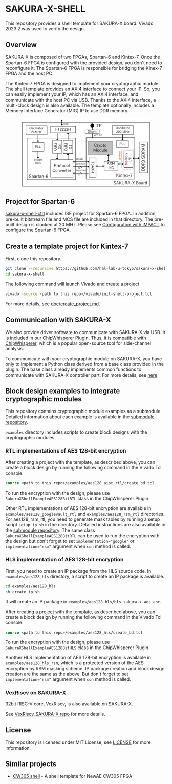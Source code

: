 # SAKURA-X-SHELL

This repository provides a shell template for SAKURA-X board.
Vivado 2023.2 was used to verify the design.

## Overview

SAKURA-X is composed of two FPGAs, Spartan-6 and Kintex-7.
Once the Spartan-6 FPGA is configured with the provided design,
you don't need to reconfigure it.
The Spartan-6 FPGA is responsible for bridging the Kinex-7 FPGA and the host PC.

The Kintex-7 FPGA is designed to implement your cryptographic module.
The shell template provides an AXI4 interface to connect your IP.
So, you can easily implement your IP, which has an AXI4 interface, and communicate with the host PC via USB.
Thanks to the AXI4 interface, a multi-clock design is also available.
The template optionally includes a Memory Interface Generator (MIG) IP to use DDR memory.

<img src="doc/images/overview.png" width="400"  style="display: block; margin: auto;" />

## Project for Spartan-6
[sakura-x-shell-ctrl](./sakura-x-shell-ctrl) includes ISE project for Spartan-6 FPGA.
In addition, pre-built bitstream file and MCS file are included in that directory.
The pre-built design is clocked at 20 MHz.
Please see [Configuration with iMPACT](./doc/config_with_impact.md) to configure the Spartan-6 FPGA.

## Create a template project for Kintex-7

First, clone this repository.
```bash
git clone --recursive https://github.com/hal-lab-u-tokyo/sakura-x-shell.git
cd sakura-x-shell
```

The following command will launch Vivado and create a project
```bash
vivado -source <path to this repo>/vivado/init-shell-project.tcl
```
For more details, see [doc/create_project.md](doc/create_project.md).

## Communication with SAKURA-X

We also provide driver software to communicate with SAKURA-X via USB.
It is included in our [ChipWhisperer Plugin](https://github.com/hal-lab-u-tokyo/chipwhisperer-enhanced-plugins).
Thus, it is compatible with [ChipWhisperer](https://github.com/newaetech/chipwhisperer), which is a popular open-source tool for side-channel analysis.

To communicate with your cryptographic module on SAKURA-X,
you have only to implement a Python class derived from a base class provided in the plugin.
The base class already implements common functions to communicate with SAKURA-X controller part.
For more details, see [here](https://github.com/hal-lab-u-tokyo/chipwhisperer-enhanced-plugins/blob/master/docs/hardware.md)

## Block design examples to integrate cryptographic modules

This repository contains cryptographic module examples as a submodule.
Detailed information about each example is available in the [submodule repository](https://github.com/hal-lab-u-tokyo/sca_design_repo).

`examples` directory includes scripts to create block designs with the cryptographic modules.

### RTL implementations of AES 128-bit encryption

After creating a project with the template, as described above, you can create a block design by running the following command in the Vivado Tcl console.
```tcl
source <path to this repo>/examples/aes128_aist_rtl/create_bd.tcl
```

To run the encryption with the design, please use `SakuraXShellExampleAES128BitRTL` class in the ChipWhisperer Plugin.

Other RTL implementations of AES 128-bit encryption are available in `examples/aes128_googlevault_rtl` and `examples/aes128_rsm_rtl` directories.
For aes128_rsm_rtl, you need to generate mask tables by running a setup script `setup_ip.sh` in the directory.
Detailed instructions are also available in the [submodule repository](https://github.com/hal-lab-u-tokyo/sca_design_repo).
The same class `SakuraXShellExampleAES128BitRTL` can be used to run the encryption with the design but don't forget to set `implementation="google"` or `implementation="rsm"` argument when `con` method is called.

### HLS implementation of AES 128-bit encryption

First, you need to create an IP package from the HLS source code.
In `examples/aes128_hls` directory, a script to create an IP package is available.

```bash
cd examples/aes128_hls
sh create_ip.sh
```
It will create an IP package in `examples/aes128_hls/hls_sakura-x_aes_enc`.

After creating a project with the template, as described above, you can create a block design by running the following command in the Vivado Tcl console.
```tcl
source <path to this repo>/examples/aes128_hls/create_bd.tcl
```

To run the encryption with the design, please use `SakuraXShellExampleAES128BitHLS` class in the ChipWhisperer Plugin.

Another HLS implementation of AES 128-bit encryption is available in `examples/aes128_hls_rsm`, which is a protected version of the AES encryption by RSM masking scheme.
IP package creation and block design creation are the same as the above.
But don't forget to set `implementation="rsm"` argument when `con` method is called.

### VexRiscv on SAKURA-X
32bit RISC-V core, VexRiscv, is also available on SAKURA-X.

See [VexRiscv_SAKURA-X repo](https://github.com/hal-lab-u-tokyo/VexRiscv_SakuraX) for more details.

## License

This repository is licensed under MIT License, see [LICENSE](LICENSE) for more information.


## Similar projects
* [CW305 shell](https://github.com/hal-lab-u-tokyo/cw305-shell/) - A shell template for NewAE CW305 FPGA
